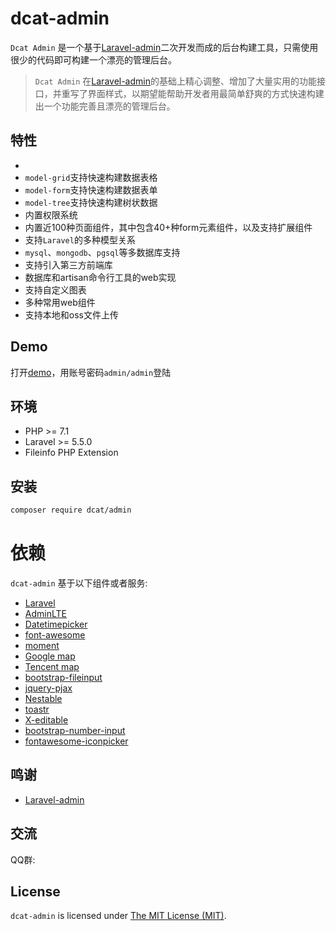 # dcat-admin

`Dcat Admin` 是一个基于[Laravel-admin](https://github.com/z-song/laravel-admin)二次开发而成的后台构建工具，只需使用很少的代码即可构建一个漂亮的管理后台。

>`Dcat Admin` 在[Laravel-admin](https://github.com/z-song/laravel-admin)的基础上精心调整、增加了大量实用的功能接口，并重写了界面样式，以期望能帮助开发者用最简单舒爽的方式快速构建出一个功能完善且漂亮的管理后台。


## 特性

+ 
+ `model-grid`支持快速构建数据表格
+ `model-form`支持快速构建数据表单
+ `model-tree`支持快速构建树状数据
+ 内置权限系统
+ 内置近100种页面组件，其中包含40+种form元素组件，以及支持扩展组件
+ 支持`Laravel`的多种模型关系
+ `mysql`、`mongodb`、`pgsql`等多数据库支持
+ 支持引入第三方前端库
+ 数据库和artisan命令行工具的web实现
+ 支持自定义图表
+ 多种常用web组件
+ 支持本地和oss文件上传

## Demo

打开[demo]()，用账号密码`admin/admin`登陆

## 环境
+ PHP >= 7.1
+ Laravel >= 5.5.0
+ Fileinfo PHP Extension

## 安装
```sh
composer require dcat/admin
```


# 依赖

`dcat-admin` 基于以下组件或者服务:

+ [Laravel](https://laravel.com/)
+ [AdminLTE](https://almsaeedstudio.com/)
+ [Datetimepicker](http://eonasdan.github.io/bootstrap-datetimepicker/)
+ [font-awesome](http://fontawesome.io)
+ [moment](http://momentjs.com/)
+ [Google map](https://www.google.com/maps)
+ [Tencent map](http://lbs.qq.com/)
+ [bootstrap-fileinput](https://github.com/kartik-v/bootstrap-fileinput)
+ [jquery-pjax](https://github.com/defunkt/jquery-pjax)
+ [Nestable](http://dbushell.github.io/Nestable/)
+ [toastr](http://codeseven.github.io/toastr/)
+ [X-editable](http://github.com/vitalets/x-editable)
+ [bootstrap-number-input](https://github.com/wpic/bootstrap-number-input)
+ [fontawesome-iconpicker](https://github.com/itsjavi/fontawesome-iconpicker)

## 鸣谢
+ [Laravel-admin](https://github.com/z-song/laravel-admin)

## 交流

QQ群:


## License

`dcat-admin` is licensed under [The MIT License (MIT)](zh/LICENSE).

